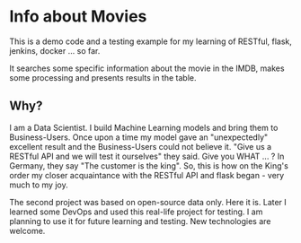 # Info about Movies
This is a demo code and a testing example for my learning  of RESTful, flask, jenkins, docker ... so far.

It searches some specific information about the movie in the IMDB, makes some processing and presents results in the table.

## Why?
I am a Data Scientist. I build Machine Learning models and bring them to Business-Users.
Once upon a time my model gave an "unexpectedly" excellent result and the Business-Users could not believe it.
"Give us a RESTful API and we will test it ourselves" they said.  Give you WHAT ... ? 
In Germany, they say "The customer is the king". So, this is how on the King's order my closer acquaintance with the 
RESTful API and flask began - very much to my joy. 

The second project was based on open-source data only. Here it is. 
Later I learned some DevOps and used this real-life project for testing. 
I am planning to use it for future learning and testing. New technologies are welcome.


